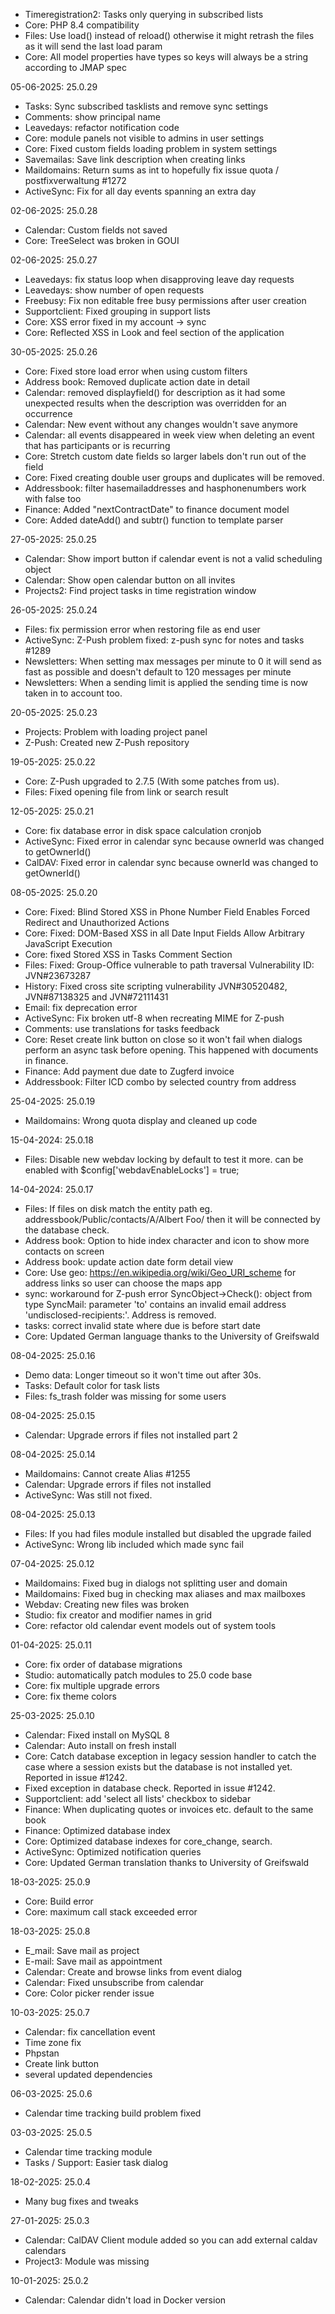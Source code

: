 - Timeregistration2: Tasks only querying in subscribed lists
- Core: PHP 8.4 compatibility
- Files: Use load() instead of reload() otherwise it might retrash the files as it will send the last load param
- Core: All model properties have types so keys will always be a string according to JMAP spec

05-06-2025: 25.0.29
- Tasks: Sync subscribed tasklists and remove sync settings
- Comments: show principal name
- Leavedays: refactor notification code
- Core: module panels not visible to admins in user settings
- Core: Fixed custom fields loading problem in system settings
- Savemailas: Save link description when creating links
- Maildomains: Return sums as int to hopefully fix issue quota / postfixverwaltung #1272
- ActiveSync: Fix for all day events spanning an extra day

02-06-2025: 25.0.28
- Calendar: Custom fields not saved
- Core: TreeSelect was broken in GOUI

02-06-2025: 25.0.27
- Leavedays: fix status loop when disapproving leave day requests
- Leavedays: show number of open requests
- Freebusy: Fix non editable free busy permissions after user creation
- Supportclient: Fixed grouping in support lists
- Core: XSS error fixed in my account -> sync
- Core: Reflected XSS in Look and feel section of the application

30-05-2025: 25.0.26
- Core: Fixed store load error when using custom filters
- Address book: Removed duplicate action date in detail
- Calendar: removed displayfield() for description as it had some unexpected results when the description was overridden for an occurrence
- Calendar: New event without any changes wouldn't save anymore
- Calendar: all events disappeared in week view when deleting an event that has participants or is recurring
- Core: Stretch custom date fields so larger labels don't run out of the field
- Core: Fixed creating double user groups and duplicates will be removed.
- Addressbook: filter hasemailaddresses and hasphonenumbers work with false too
- Finance: Added "nextContractDate" to finance document model
- Core: Added dateAdd() and subtr() function to template parser

27-05-2025: 25.0.25
- Calendar: Show import button if calendar event is not a valid scheduling object
- Calendar: Show open calendar button on all invites
- Projects2: Find project tasks in time registration window

26-05-2025: 25.0.24
- Files: fix permission error when restoring file as end user
- ActiveSync: Z-Push problem fixed: z-push sync for notes and tasks #1289
- Newsletters: When setting max messages per minute to 0 it will send as fast as possible and doesn't default to 120 messages per minute
- Newsletters: When a sending limit is applied the sending time is now taken in to account too.

20-05-2025: 25.0.23
- Projects: Problem with loading project panel
- Z-Push: Created new Z-Push repository

19-05-2025: 25.0.22
- Core: Z-Push upgraded to 2.7.5 (With some patches from us).
- Files: Fixed opening file from link or search result

12-05-2025: 25.0.21
- Core: fix database error in disk space calculation cronjob
- ActiveSync: Fixed error in calendar sync because ownerId was changed to getOwnerId()
- CalDAV: Fixed error in calendar sync because ownerId was changed to getOwnerId()

08-05-2025: 25.0.20
- Core: Fixed: Blind Stored XSS in Phone Number Field Enables Forced Redirect and Unauthorized Actions
- Core: Fixed:  DOM-Based XSS in all Date Input Fields Allow Arbitrary JavaScript Execution
- Core: fixed Stored XSS in Tasks Comment Section
- Files: Fixed: Group-Office vulnerable to path traversal Vulnerability ID: JVN#23673287
- History: Fixed cross site scripting vulnerability JVN#30520482, JVN#87138325 and JVN#72111431
- Email: fix deprecation error
- ActiveSync: Fix broken utf-8 when recreating MIME for Z-push
- Comments: use translations for tasks feedback
- Core: Reset create link button on close so it won't fail when dialogs perform an async task before opening. This happened with documents in finance.
- Finance: Add payment due date to Zugferd invoice
- Addressbook: Filter ICD combo by selected country from address


25-04-2025: 25.0.19
- Maildomains: Wrong quota display and cleaned up code

15-04-2024: 25.0.18
- Files: Disable new webdav locking by default to test it more. can be enabled with $config['webdavEnableLocks'] = true;

14-04-2024: 25.0.17
- Files: If files on disk match the entity path eg. addressbook/Public/contacts/A/Albert Foo/ then it will be connected by the database check.
- Address book: Option to hide index character and icon to show more contacts on screen
- Address book: update action date form detail view
- Core: Use geo: https://en.wikipedia.org/wiki/Geo_URI_scheme for address links so user can choose the maps app
- sync: workaround for Z-push error SyncObject->Check(): object from type SyncMail: parameter 'to' contains an invalid email address 'undisclosed-recipients:'. Address is removed.
- tasks: correct invalid state where due is before start date
- Core: Updated German language thanks to the University of Greifswald

08-04-2025: 25.0.16
- Demo data: Longer timeout so it won't time out after 30s.
- Tasks: Default color for task lists
- Files: fs_trash folder was missing for some users

08-04-2025: 25.0.15
- Calendar: Upgrade errors if files not installed part 2

08-04-2025: 25.0.14
- Maildomains: Cannot create Alias #1255
- Calendar: Upgrade errors if files not installed
- ActiveSync: Was still not fixed.

08-04-2025: 25.0.13
- Files: If you had files module installed but disabled the upgrade failed
- ActiveSync: Wrong lib included which made sync fail

07-04-2025: 25.0.12
- Maildomains: Fixed bug in dialogs not splitting user and domain
- Maildomains: Fixed bug in checking max aliases and max mailboxes
- Webdav: Creating new files was broken
- Studio: fix creator and modifier names in grid
- Core: refactor old calendar event models out of system tools

01-04-2025: 25.0.11
- Core: fix order of database migrations
- Studio: automatically patch modules to 25.0 code base
- Core: fix multiple upgrade errors
- Core: fix theme colors

25-03-2025: 25.0.10
- Calendar: Fixed install on MySQL 8
- Calendar: Auto install on fresh install
- Core: Catch database exception in legacy session handler to catch the case where a session exists but the
  database is not installed yet. Reported in issue #1242.
- Fixed exception in database check. Reported in issue #1242.
- Supportclient: add 'select all lists' checkbox to sidebar
- Finance: When duplicating quotes or invoices etc. default to the same book
- Finance: Optimized database index
- Core: Optimized database indexes for core_change, search.
- ActiveSync: Optimized notification queries
- Core: Updated German translation thanks to University of Greifswald

18-03-2025: 25.0.9
- Core: Build error
- Core: maximum call stack exceeded error

18-03-2025: 25.0.8
- E_mail: Save mail as project
- E-mail: Save mail as appointment
- Calendar: Create and browse links from event dialog
- Calendar: Fixed unsubscribe from calendar
- Core: Color picker render issue

10-03-2025: 25.0.7
- Calendar: fix cancellation event
- Time zone fix
- Phpstan
- Create link button
- several updated dependencies

06-03-2025: 25.0.6
- Calendar time tracking build problem fixed

03-03-2025: 25.0.5
- Calendar time tracking module
- Tasks / Support: Easier task dialog

18-02-2025: 25.0.4
- Many bug fixes and tweaks
 
27-01-2025: 25.0.3
- Calendar: CalDAV Client module added so you can add external caldav calendars
- Project3: Module was missing

10-01-2025: 25.0.2
- Calendar: Calendar didn't load in Docker version
